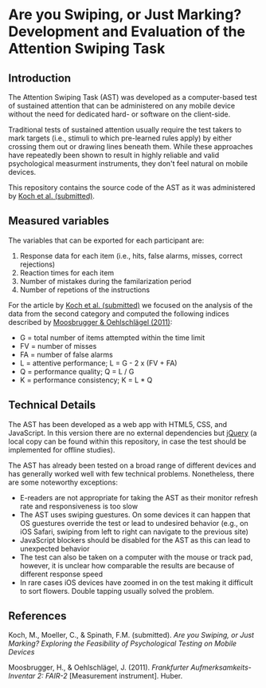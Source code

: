 # Are you Swiping, or Just Marking? Development and Evaluation of the Attention Swiping Task

## Introduction

The Attention Swiping Task (AST) was developed as a computer-based test of sustained attention that can be administered on any mobile device without the need for dedicated hard- or software on the client-side.

Traditional tests of sustained attention usually require the test takers to mark targets (i.e., stimuli to which pre-learned rules apply) by either crossing them out or drawing lines beneath them. While these approaches have repeatedly been shown to result in highly reliable and valid psychological measurment instruments, they don't feel natural on mobile devices.

This repository contains the source code of the AST as it was administered by [Koch et al. (submitted)](#blank).

## Measured variables

The variables that can be exported for each participant are:

1. Response data for each item (i.e., hits, false alarms, misses, correct rejections)
2. Reaction times for each item
3. Number of mistakes during the familarization period
4. Number of repetions of the instructions

For the article by [Koch et al. (submitted)](#blank) we focused on the analysis of the data from the second category and computed the following indices described by [Moosbrugger & Oehlschlägel (2011)](#blank):

- G = total number of items attempted within the time limit
- FV = number of misses
- FA = number of false alarms
- L = attentive performance; L = G - 2 x (FV + FA)
- Q = performance quality; Q = L / G
- K = performance consistency; K = L \* Q

## Technical Details

The AST has been developed as a web app with HTML5, CSS, and JavaScript. In this version there are no external dependencies but [jQuery](https://github.com/jquery/jquery) (a local copy can be found within this repository, in case the test should be implemented for offline studies).

The AST has already been tested on a broad range of different devices and has generally worked well with few technical problems. Nonetheless, there are some noteworthy exceptions:

- E-readers are not appropriate for taking the AST as their monitor refresh rate and responsiveness is too slow
- The AST uses swiping guestures. On some devices it can happen that OS guestures override the test or lead to undesired behavior (e.g., on iOS Safari, swiping from left to right can navigate to the previous site)
- JavaScript blockers should be disabled for the AST as this can lead to unexpected behavior
- The test can also be taken on a computer with the mouse or track pad, however, it is unclear how comparable the results are because of different response speed
- In rare cases iOS devices have zoomed in on the test making it difficult to sort flowers. Double tapping usually solved the problem.

## References

Koch, M., Moeller, C., & Spinath, F.M. (submitted). _Are you Swiping, or Just Marking? Exploring the Feasibility of Psychological Testing on Mobile Devices_

Moosbrugger, H., & Oehlschlägel, J. (2011). _Frankfurter Aufmerksamkeits-Inventar 2: FAIR-2_ [Measurement instrument]. Huber.
